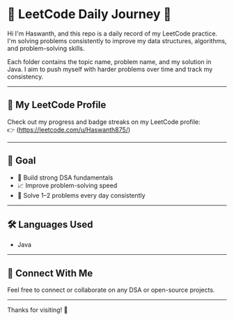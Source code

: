 # 🧠 LeetCode Daily Journey 🚀

Hi I'm Haswanth, and this repo is a daily record of my LeetCode practice. I'm solving problems consistently to improve my data structures, algorithms, and problem-solving skills.

Each folder contains the topic name, problem name, and my solution in Java. I aim to push myself with harder problems over time and track my consistency.

---

## 🔗 My LeetCode Profile

Check out my progress and badge streaks on my LeetCode profile:  
👉 (https://leetcode.com/u/Haswanth875/)

---

## 📌 Goal

- 🧠 Build strong DSA fundamentals
- 📈 Improve problem-solving speed
- 🎯 Solve 1–2 problems every day consistently

---

## 🛠 Languages Used

- Java

---

## 🤝 Connect With Me

Feel free to connect or collaborate on any DSA or open-source projects.

---

Thanks for visiting! 🌱
